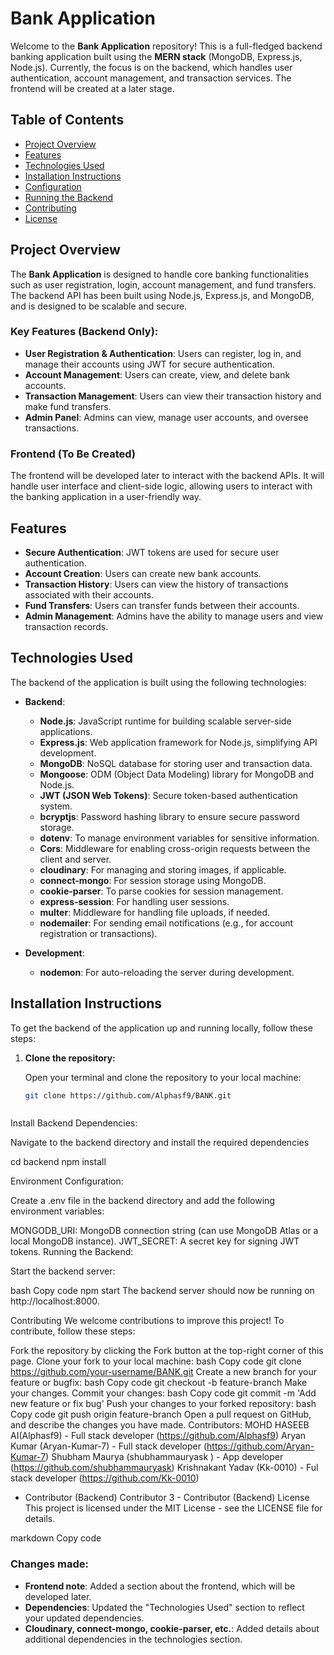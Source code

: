 # Bank Application

Welcome to the **Bank Application** repository! This is a full-fledged backend banking application built using the **MERN stack** (MongoDB, Express.js, Node.js). Currently, the focus is on the backend, which handles user authentication, account management, and transaction services. The frontend will be created at a later stage.

## Table of Contents

- [Project Overview](#project-overview)
- [Features](#features)
- [Technologies Used](#technologies-used)
- [Installation Instructions](#installation-instructions)
- [Configuration](#configuration)
- [Running the Backend](#running-the-backend)
- [Contributing](#contributing)
- [License](#license)

## Project Overview

The **Bank Application** is designed to handle core banking functionalities such as user registration, login, account management, and fund transfers. The backend API has been built using Node.js, Express.js, and MongoDB, and is designed to be scalable and secure.

### Key Features (Backend Only):
- **User Registration & Authentication**: Users can register, log in, and manage their accounts using JWT for secure authentication.
- **Account Management**: Users can create, view, and delete bank accounts.
- **Transaction Management**: Users can view their transaction history and make fund transfers.
- **Admin Panel**: Admins can view, manage user accounts, and oversee transactions.

### Frontend (To Be Created)
The frontend will be developed later to interact with the backend APIs. It will handle user interface and client-side logic, allowing users to interact with the banking application in a user-friendly way.

## Features

- **Secure Authentication**: JWT tokens are used for secure user authentication.
- **Account Creation**: Users can create new bank accounts.
- **Transaction History**: Users can view the history of transactions associated with their accounts.
- **Fund Transfers**: Users can transfer funds between their accounts.
- **Admin Management**: Admins have the ability to manage users and view transaction records.

## Technologies Used

The backend of the application is built using the following technologies:

- **Backend**:
  - **Node.js**: JavaScript runtime for building scalable server-side applications.
  - **Express.js**: Web application framework for Node.js, simplifying API development.
  - **MongoDB**: NoSQL database for storing user and transaction data.
  - **Mongoose**: ODM (Object Data Modeling) library for MongoDB and Node.js.
  - **JWT (JSON Web Tokens)**: Secure token-based authentication system.
  - **bcryptjs**: Password hashing library to ensure secure password storage.
  - **dotenv**: To manage environment variables for sensitive information.
  - **Cors**: Middleware for enabling cross-origin requests between the client and server.
  - **cloudinary**: For managing and storing images, if applicable.
  - **connect-mongo**: For session storage using MongoDB.
  - **cookie-parser**: To parse cookies for session management.
  - **express-session**: For handling user sessions.
  - **multer**: Middleware for handling file uploads, if needed.
  - **nodemailer**: For sending email notifications (e.g., for account registration or transactions).
  
- **Development**:
  - **nodemon**: For auto-reloading the server during development.

## Installation Instructions

To get the backend of the application up and running locally, follow these steps:

1. **Clone the repository:**

   Open your terminal and clone the repository to your local machine:
   ```bash
   git clone https://github.com/Alphasf9/BANK.git



Install Backend Dependencies:

Navigate to the backend directory and install the required dependencies

cd backend
npm install


Environment Configuration:

Create a .env file in the backend directory and add the following environment variables:

MONGODB_URI: MongoDB connection string (can use MongoDB Atlas or a local MongoDB instance).
JWT_SECRET: A secret key for signing JWT tokens.
Running the Backend:

Start the backend server:

bash
Copy code
npm start
The backend server should now be running on http://localhost:8000.


Contributing
We welcome contributions to improve this project! To contribute, follow these steps:

Fork the repository by clicking the Fork button at the top-right corner of this page.
Clone your fork to your local machine:
bash
Copy code
git clone https://github.com/your-username/BANK.git
Create a new branch for your feature or bugfix:
bash
Copy code
git checkout -b feature-branch
Make your changes.
Commit your changes:
bash
Copy code
git commit -m 'Add new feature or fix bug'
Push your changes to your forked repository:
bash
Copy code
git push origin feature-branch
Open a pull request on GitHub, and describe the changes you have made.
Contributors:
MOHD HASEEB AI(Alphasf9) - Full stack developer (https://github.com/Alphasf9)
Aryan Kumar (Aryan-Kumar-7) - Full stack developer (https://github.com/Aryan-Kumar-7)
Shubham Maurya (shubhammauryask ) - App developer (https://github.com/shubhammauryask)
Krishnakant Yadav (Kk-0010) - Ful stack developer (https://github.com/Kk-0010)
 - Contributor (Backend)
Contributor 3 - Contributor (Backend)
License
This project is licensed under the MIT License - see the LICENSE file for details.

markdown
Copy code

### Changes made:
- **Frontend note**: Added a section about the frontend, which will be developed later.
- **Dependencies**: Updated the "Technologies Used" section to reflect your updated dependencies.
- **Cloudinary, connect-mongo, cookie-parser, etc.**: Added details about additional dependencies in the technologies section.
